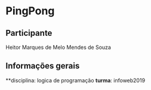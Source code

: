 # PingPong
## Participante

Heitor Marques de Melo Mendes de Souza

## Informações gerais

**disciplina: logica de programação
**turma**: infoweb2019
